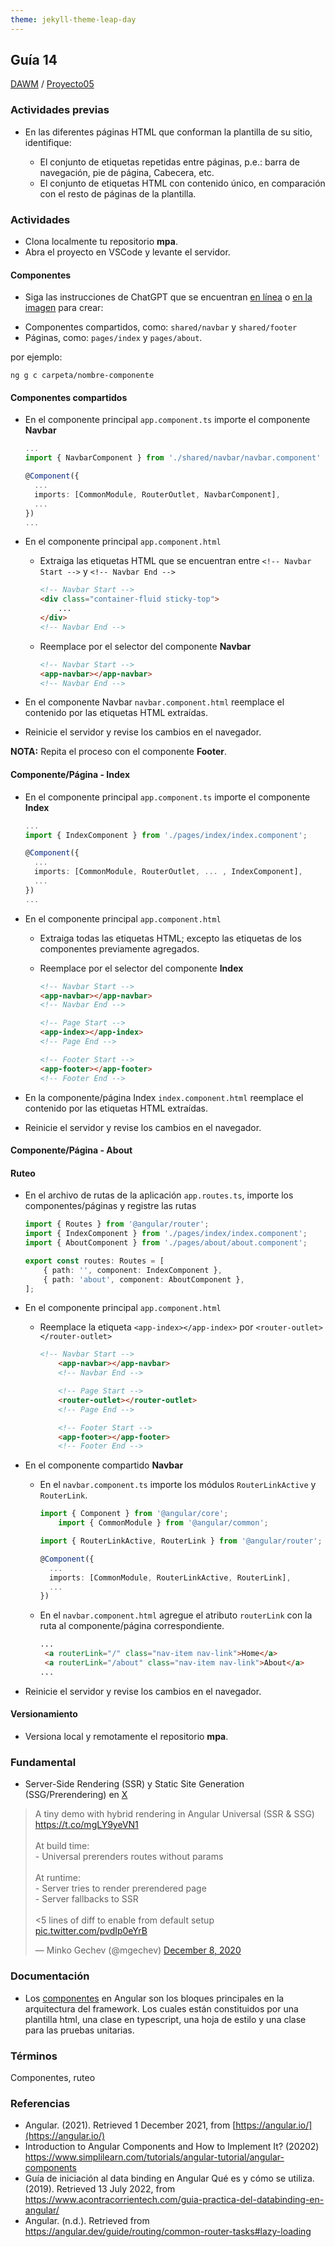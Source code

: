 ```yaml
---
theme: jekyll-theme-leap-day
---
```


## Guía 14

[DAWM](/DAWM/) / [Proyecto05](/DAWM/proyectos/2023/proyecto05)

### Actividades previas

* En las diferentes páginas HTML que conforman la plantilla de su sitio, identifique:

  - El conjunto de etiquetas repetidas entre páginas, p.e.: barra de navegación, pie de página, Cabecera, etc.
  - El conjunto de etiquetas HTML con contenido único, en comparación con el resto de páginas de la plantilla.

### Actividades

* Clona localmente tu repositorio **mpa**.
* Abra el proyecto en VSCode y levante el servidor.

#### Componentes

* Siga las instrucciones de ChatGPT que se encuentran [en línea](https://chat.openai.com/share/04b2d3fe-2083-4c15-ad17-d72b3583ba41) o [en la imagen](chatgpt/guia14-angular-components.png) para crear:
 + Componentes compartidos, como: `shared/navbar` y `shared/footer`
 + Páginas, como: `pages/index` y `pages/about`.

 por ejemplo:

 ```prompt
 ng g c carpeta/nombre-componente
 ```

#### Componentes compartidos

* En el componente principal `app.component.ts` importe el componente **Navbar**
  
  ```typescript
  ...
  import { NavbarComponent } from './shared/navbar/navbar.component'

  @Component({
  	...
  	imports: [CommonModule, RouterOutlet, NavbarComponent],
  	...
  })
  ...
  ````

* En el componente principal `app.component.html`

  - Extraiga las etiquetas HTML que se encuentran entre `<!-- Navbar Start -->` y `<!-- Navbar End -->`

	```html
	<!-- Navbar Start -->
	<div class="container-fluid sticky-top">
	  	...
	</div>
	<!-- Navbar End -->
	```

  - Reemplace por el selector del componente **Navbar**

    ```html
    <!-- Navbar Start -->
    <app-navbar></app-navbar>
    <!-- Navbar End -->
    ```

* En el componente Navbar `navbar.component.html` reemplace el contenido por las etiquetas HTML extraídas.
* Reinicie el servidor y revise los cambios en el navegador.

**NOTA:** Repita el proceso con el componente **Footer**.

#### Componente/Página - Index

* En el componente principal `app.component.ts` importe el componente **Index**
  
  ```typescript
  ...
  import { IndexComponent } from './pages/index/index.component';

  @Component({
  	...
  	imports: [CommonModule, RouterOutlet, ... , IndexComponent],
  	...
  })
  ...
  ````

* En el componente principal `app.component.html`

  - Extraiga todas las etiquetas HTML; excepto las etiquetas de los componentes previamente agregados.

  - Reemplace por el selector del componente **Index**

    ```html
    <!-- Navbar Start -->
	<app-navbar></app-navbar>
	<!-- Navbar End -->

	<!-- Page Start -->
	<app-index></app-index>
	<!-- Page End -->

	<!-- Footer Start -->
	<app-footer></app-footer>
	<!-- Footer End -->
    ```

* En la componente/página Index `index.component.html` reemplace el contenido por las etiquetas HTML extraídas.
* Reinicie el servidor y revise los cambios en el navegador.

#### Componente/Página - About



#### Ruteo

* En el archivo de rutas de la aplicación `app.routes.ts`, importe los componentes/páginas y registre las rutas

	```typescript
	import { Routes } from '@angular/router';
	import { IndexComponent } from './pages/index/index.component';
	import { AboutComponent } from './pages/about/about.component';

	export const routes: Routes = [
	    { path: '', component: IndexComponent },
	    { path: 'about', component: AboutComponent },
	];
	```

* En el componente principal `app.component.html`
  
  - Reemplace la etiqueta `<app-index></app-index>` por `<router-outlet></router-outlet>` 

    ```html
    <!-- Navbar Start -->
		<app-navbar></app-navbar>
		<!-- Navbar End -->

		<!-- Page Start -->
		<router-outlet></router-outlet>
		<!-- Page End -->

		<!-- Footer Start -->
		<app-footer></app-footer>
		<!-- Footer End -->
    ```

* En el componente compartido **Navbar**

  - En el `navbar.component.ts` importe los módulos `RouterLinkActive` y `RouterLink`.

    ```typescript
    import { Component } from '@angular/core';
		import { CommonModule } from '@angular/common';
    
    import { RouterLinkActive, RouterLink } from '@angular/router';
    
    @Component({
	  ...
	  imports: [CommonModule, RouterLinkActive, RouterLink],
	  ...
	})
    ```

  - En el `navbar.component.html` agregue el atributo `routerLink` con la ruta al componente/página correspondiente.

    ```html
    ...
	 <a routerLink="/" class="nav-item nav-link">Home</a>
	 <a routerLink="/about" class="nav-item nav-link">About</a>
	...
    ```

* Reinicie el servidor y revise los cambios en el navegador.


#### Versionamiento

* Versiona local y remotamente el repositorio **mpa**.

### Fundamental

* Server-Side Rendering (SSR) y Static Site Generation (SSG/Prerendering) en [X](https://twitter.com/mgechev/status/1336298729347932161)

<blockquote class="twitter-tweet"><p lang="en" dir="ltr">A tiny demo with hybrid rendering in Angular Universal (SSR &amp; SSG) <a href="https://t.co/mgLY9yeVN1">https://t.co/mgLY9yeVN1</a><br><br>At build time:<br>- Universal prerenders routes without params<br><br>At runtime:<br>- Server tries to render prerendered page<br>- Server fallbacks to SSR<br><br>&lt;5 lines of diff to enable from default setup <a href="https://t.co/pvdIp0eYrB">pic.twitter.com/pvdIp0eYrB</a></p>&mdash; Minko Gechev (@mgechev) <a href="https://twitter.com/mgechev/status/1336298729347932161?ref_src=twsrc%5Etfw">December 8, 2020</a></blockquote> <script async src="https://platform.twitter.com/widgets.js" charset="utf-8"></script>

### Documentación
  
* Los [componentes](https://angular.dev/guide/components) en Angular son los bloques principales en la arquitectura del framework. Los cuales están constituidos por una plantilla html, una clase en typescript, una hoja de estilo y una clase para las pruebas unitarias.

### Términos

Componentes, ruteo

### Referencias

* Angular. (2021). Retrieved 1 December 2021, from [https://angular.io/](https://angular.io/)
* Introduction to Angular Components and How to Implement It? (20202) https://www.simplilearn.com/tutorials/angular-tutorial/angular-components
* Guía de iniciación al data binding en Angular Qué es y cómo se utiliza. (2019). Retrieved 13 July 2022, from https://www.acontracorrientech.com/guia-practica-del-databinding-en-angular/
* Angular. (n.d.). Retrieved from https://angular.dev/guide/routing/common-router-tasks#lazy-loading
